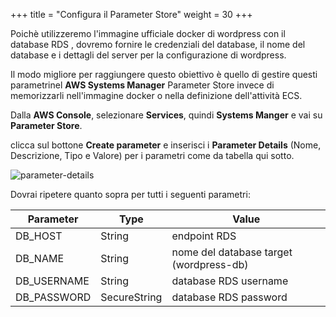 +++
title = "Configura il Parameter Store"
weight = 30
+++

Poichè utilizzeremo l'immagine ufficiale docker di wordpress con il database RDS , dovremo fornire le credenziali del database, il nome del database e i dettagli del server per la configurazione di wordpress.

Il modo migliore per raggiungere questo obiettivo è quello di gestire questi parametrinel **AWS Systems Manager** Parameter Store invece di memorizzarli nell'immagine docker o nella definizione dell'attività ECS.

Dalla **AWS Console**, selezionare **Services**, quindi **Systems Manger** e vai su **Parameter Store**.

clicca sul bottone **Create parameter** e inserisci i **Parameter Details** (Nome, Descrizione, Tipo e Valore) per i parametri come da tabella qui sotto.

![parameter-details](/ecs/parameter-details.png)

Dovrai ripetere quanto sopra per tutti i seguenti parametri:


| Parameter              | Type             | Value                          |
| ---------------------- | ---------------- |--------------------------------|
| DB_HOST                | String           | endpoint RDS                    |
| DB_NAME                | String           | nome del database target (wordpress-db)  |
| DB_USERNAME            | String           | database RDS username          |
| DB_PASSWORD            | SecureString     | database RDS password          |
